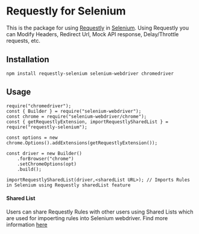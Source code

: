 # Requestly for Selenium

This is the package for using [Requestly](https://requestly.io) in [Selenium](https://www.selenium.dev/). Using Requestly you can Modify Headers, Redirect Url, Mock API response, Delay/Throttle requests, etc.

## Installation

```
npm install requestly-selenium selenium-webdriver chromedriver
```

## Usage

```
require("chromedriver");
const { Builder } = require("selenium-webdriver");
const chrome = require("selenium-webdriver/chrome");
const { getRequestlyExtension, importRequestlySharedList } = require("requestly-selenium");

const options = new chrome.Options().addExtensions(getRequestlyExtension());

const driver = new Builder()
    .forBrowser("chrome")
    .setChromeOptions(opt)
    .build();

importRequestlySharedList(driver,<sharedList URL>); // Imports Rules in Selenium using Requestly sharedList feature

```

#### Shared List

Users can share Requestly Rules with other users using Shared Lists which are used for impoerting rules into Selenium webdriver. Find more information [here](https://requestly.io/blog/2018/06/14/share-rules-with-other-users/)

